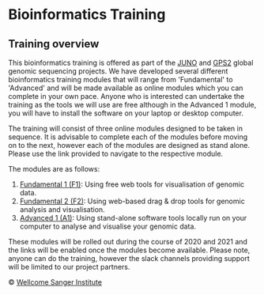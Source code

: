 <!-- coverpage.md -->

<!-- TODO: Add image -->
<!-- <img src="/img/training_banner.png"></img> -->

# Bioinformatics Training
## Training overview

This bioinformatics training is offered as part of the [JUNO](https://www.gbsgen.net/) and [GPS2](https://www.pneumogen.net/gps/index.html) global genomic sequencing projects. We have developed several different bioinformatics training modules that will range from 'Fundamental' to 'Advanced' and will be made available as online modules which you can complete in your own pace. Anyone who is interested can undertake the training as the tools we will use are free although in the Advanced 1 module, you will have to install the software on your laptop or desktop computer.
 
The training will consist of  three online modules designed to be taken in sequence. It is advisable to complete each of the modules before moving on to the next, however each of the modules are designed as stand alone. Please use the link provided to navigate to the respective module.

The modules are as follows:
1. [Fundamental 1 (F1)](F1/): Using free web tools for visualisation of genomic data. 
2. [Fundamental 2 (F2)](F2/): Using web-based drag & drop tools for genomic analysis and visualisation. 
3. [Advanced 1 (A1)](A1/): Using stand-alone software tools locally run on your computer to analyse and visualise your genomic data.

These modules will be rolled out during the course of 2020 and 2021 and the links will be enabled once the modules become available. Please note, anyone can do the training, however the slack channels providing support will be limited to our project partners.

&copy; [Wellcome Sanger Institute](https://www.sanger.ac.uk/)

